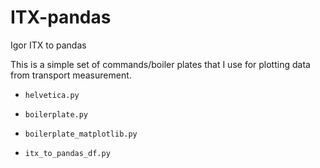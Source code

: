 # ITX-pandas
Igor ITX to pandas

This is a simple set of commands/boiler plates that I use for plotting data from transport measurement. 
- `helvetica.py` 


- `boilerplate.py`	
- `boilerplate_matplotlib.py`	
- `itx_to_pandas_df.py`

